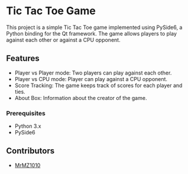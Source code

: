 # Tic Tac Toe Game

This project is a simple Tic Tac Toe game implemented using PySide6, a Python binding for the Qt framework. The game allows players to play against each other or against a CPU opponent.

## Features

- Player vs Player mode: Two players can play against each other.
- Player vs CPU mode: Player can play against a CPU opponent.
- Score Tracking: The game keeps track of scores for each player and ties.
- About Box: Information about the creator of the game.

### Prerequisites

- Python 3.x
- PySide6

## Contributors

- [MrMZ1010](https://github.com/MrMZ1010)

